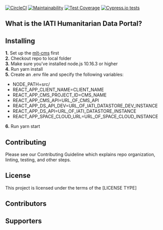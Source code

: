 [![CircleCI](https://circleci.com/gh/zimmerman-zimmerman/mlt-frontend.svg?style=svg&circle-token=ab45d5e13a4eb1d9b99b6b2622937f3b00c436ab)](https://circleci.com/gh/zimmerman-zimmerman/mlt-frontend)
[![Maintainability](https://api.codeclimate.com/v1/badges/4824056e61afa2019da5/maintainability)](https://codeclimate.com/repos/5d307081c8591501b500efd2/maintainability)
[![Test Coverage](https://api.codeclimate.com/v1/badges/4824056e61afa2019da5/test_coverage)](https://codeclimate.com/repos/5d307081c8591501b500efd2/test_coverage)
[![Cypress.io tests](https://img.shields.io/badge/cypress.io-tests-green.svg?style=flat-square)](https://cypress.io)


## What is the IATI Humanitarian Data Portal?


## Installing

<b>1.</b> Set up the <a href="https://github.com/zimmerman-zimmerman/mlt-cms" target="_blank">mlt-cms</a> first<br/>
<b>2.</b> Checkout repo to local folder<br/>
<b>3.</b> Make sure you've installed node.js 10.16.3 or higher<br/>
<b>4.</b> Run yarn install <br/>
<b>5.</b> Create an .env file and specify the following variables:
- NODE_PATH=src/
- REACT_APP_CLIENT_NAME=CLIENT_NAME
- REACT_APP_CMS_PROJECT_ID=CMS_NAME
- REACT_APP_CMS_API=URL_OF_CMS_API
- REACT_APP_DS_API_DEV=URL_OF_IATI_DATASTORE_DEV_INSTANCE
- REACT_APP_DS_API=URL_OF_IATI_DATASTORE_INSTANCE
- REACT_APP_SPACE_CLOUD_URL=URL_OF_SPACE_CLOUD_INSTANCE

<b>6.</b> Run yarn start 

## Contributing

Please see our Contributing Guideline which explains repo organization, linting, testing, and other steps.

## License

This project is licensed under the terms of the [LICENSE TYPE]

## Contributors

## Supporters
